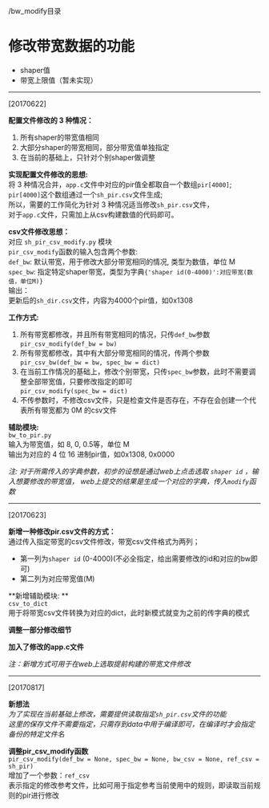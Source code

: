 /bw_modify目录  
# 修改带宽数据的功能
- shaper值
- 带宽上限值（暂未实现）


---

[20170622]  

**配置文件修改的 3 种情况：**  
1. 所有shaper的带宽值相同
2. 大部分shaper的带宽相同，部分带宽值单独指定
3. 在当前的基础上，只针对个别shaper做调整


**实现配置文件修改的思想:**  
将 3 种情况合并，`app.c`文件中对应的pir值全都取自一个数组`pir[4000]`; `pir[4000]`这个数组通过一个`sh_pir.csv`文件生成;  
所以，需要的工作简化为针对 3 种情况适当修改`sh_pir.csv`文件，  
对于`app.c`文件，只需加上从csv构建数值的代码即可。



**csv文件修改思想：**  
对应 `sh_pir_csv_modify.py` 模块  
`pir_csv_modify`函数的输入包含两个参数:  
    `def_bw`: 默认带宽，用于修改大部分带宽相同的情况, 类型为数值，单位 M  
    `spec_bw`: 指定特定shaper带宽，类型为字典`{'shaper id(0-4000)':对应带宽(数值，单位M)}`  
输出：  
    更新后的`sh_dir.csv`文件，内容为4000个pir值，如0x1308


**工作方式:**  
1. 所有带宽都修改，并且所有带宽相同的情况，只传`def_bw`参数  
    `pir_csv_modify(def_bw = bw)`
2. 所有带宽都修改，其中有大部分带宽相同的情况，传两个参数  
    `pir_csv_bw(def_bw = bw, spec_bw = dict)`
3. 在当前工作情况的基础上，修改个别带宽，只传`spec_bw`参数，此时不需要调整全部带宽值，只要修改指定的即可  
    `pir_csv_modify(spec_bw = dict)`
4. 不传参数时，不修改csv文件，只是检查文件是否存在，不存在会创建一个代表所有带宽都为 0M 的csv文件  


**辅助模块:**  
`bw_to_pir.py`  
输入为带宽值，如 8, 0, 0.5等，单位 M  
输出为对应的 4 位 16 进制pir值，如0x1308, 0x0000  



*注: 对于所需传入的字典参数，初步的设想是通过web上点击选取 `shaper id` ，输入想要修改的带宽值，
web上提交的结果是生成一个对应的字典，传入`modify`函数*  

---

[20170623]  

**新增一种修改pir.csv文件的方式：**  
通过传入指定带宽的csv文件修改，带宽csv文件格式为两列；  
- 第一列为`shaper id` (0-4000)(不必全指定，给出需要修改的id和对应的bw即可)
- 第二列为对应带宽值(M)



**新增辅助模块: **  
`csv_to_dict`  
用于将带宽csv文件转换为对应的dict，此时新模式就变为之前的传字典的模式


**调整一部分修改细节**  


**加入了修改的app.c文件**  


*注：新增方式可用于在web上选取提前构建的带宽文件修改*  


---
[20170817]  

**新想法**  
*为了实现在当前基础上修改，需要提供读取指定`sh_pir.csv`文件的功能*  
*这里的保存文件不需要指定，只需存到data中用于编译即可，在编译时才会指定备份的特定文件名*  


**调整pir_csv_modify函数**  
`pir_csv_modify(def_bw = None, spec_bw = None, bw_csv = None, ref_csv = sh_pir)`  
增加了一个参数：`ref_csv`  
表示指定的修改参考文件，比如可用于指定参考当前使用中的规则，即读取当前规则的pir进行修改
